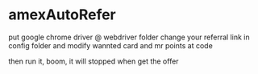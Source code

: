 # amexAutoRefer


put google chrome driver @ webdriver  folder
change your referral link in config folder
and modify wannted card and mr points at code

then run it, boom, it will stopped when get the offer
